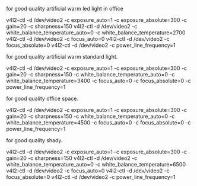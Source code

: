 for good quality artificial warm led light in office

v4l2-ctl -d /dev/video2 -c exposure_auto=1 -c exposure_absolute=300 -c gain=20 -c sharpness=150 
v4l2-ctl -d /dev/video2 -c white_balance_temperature_auto=0  -c white_balance_temperature=2700 
v4l2-ctl -d /dev/video2 -c focus_auto=0 
v4l2-ctl -d /dev/video2 -c focus_absolute=0 
v4l2-ctl -d /dev/video2 -c power_line_frequency=1

for good quality artificial warm standard light.

v4l2-ctl -d /dev/video2 -c exposure_auto=1 -c exposure_absolute=300 -c gain=20 -c sharpness=150 -c white_balance_temperature_auto=0  -c white_balance_temperature=3400 -c focus_auto=0 -c focus_absolute=0  -c power_line_frequency=1

for good quality office space.

v4l2-ctl -d /dev/video2 -c exposure_auto=1 -c exposure_absolute=300 -c gain=20 -c sharpness=150 -c white_balance_temperature_auto=0  -c white_balance_temperature=4500 -c focus_auto=0 -c focus_absolute=0 -c power_line_frequency=1

for good quality shady.

v4l2-ctl -d /dev/video2 -c exposure_auto=1 -c exposure_absolute=300 -c gain=20 -c sharpness=150 
v4l2-ctl -d /dev/video2 -c white_balance_temperature_auto=0  -c white_balance_temperature=6500
v4l2-ctl -d /dev/video2 -c focus_auto=0 
v4l2-ctl -d /dev/video2 -c focus_absolute=0 
v4l2-ctl -d /dev/video2 -c power_line_frequency=1
